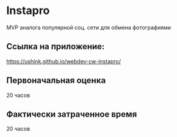 # Instapro
MVP аналога популярной соц. сети для обмена фотографиями

## Ссылка на приложение:

https://ushink.github.io/webdev-cw-instapro/

## Первоначальная оценка

20 часов

## Фактически затраченное время

20 часов
